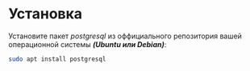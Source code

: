 # Установка

Установите пакет _postgresql_ из оффициального репозитория вашей операционной системы ***(Ubuntu или Debian)***:
```sh
sudo apt install postgresql
```